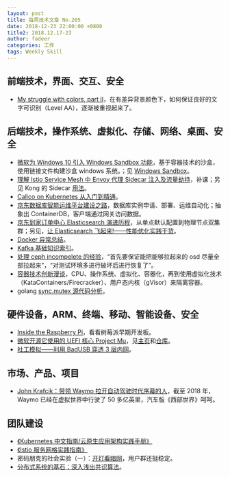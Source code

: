 ```yaml
---
layout: post
title: 每周技术文章 No.205
date: 2018-12-23 22:00:00 +0800
title2: 2018.12.17-23
author: fadeer
categories: 工作
tags: Weekly Skill
---
```


## 前端技术，界面、交互、安全

- [My struggle with colors, part II](https://uxdesign.cc/my-struggle-with-colors-part-ii-ed71bff6302a)，在有差异背景颜色下，如何保证良好的文字可识别（Level AA），逐渐被重视起来了。

## 后端技术，操作系统、虚拟化、存储、网络、桌面、安全

- [微软为 Windows 10 引入 Windows Sandbox 功能](http://goxia.maytide.net/read.php/1922.htm)，基于容器技术的沙盒，使用链接文件构建沙盒 windows 系统。；见 [Windows Sandbox](https://techcommunity.microsoft.com/t5/Windows-Kernel-Internals/Windows-Sandbox/ba-p/301849)。
- [理解 Istio Service Mesh 中 Envoy 代理 Sidecar 注入及流量劫持](https://jimmysong.io/posts/envoy-sidecar-injection-in-istio-service-mesh-deep-dive/)，补课；另见 Kong 的 Sidecar [用法](https://docs.konghq.com/1.0.x/streams-and-service-mesh/)。
- [Calico on Kubernetes 从入门到精通](https://www.kubernetes.org.cn/4960.html)。
- [京东数据库智能运维平台建设之路](https://www.jiqizhixin.com/articles/2018-12-18-21)，数据库实例申请、部署、运维自动化；抽象出 ContainerDB，客户端通过网关访问数据。
- [京东到家订单中心 Elasticsearch 演进历程](https://mp.weixin.qq.com/s/TrCJJtvhjB2m29fOOa3Rzg)，从单点默认配置到物理节点双集群；另见，[让 Elasticsearch 飞起来!——性能优化实践干货](https://mp.weixin.qq.com/s/GQfEMb2jMvm9PEANkLl3Tg)。
- [Docker 异常总结](https://wilhelmguo.tk/blog/post/william/Docker异常大排查)。
- [Kafka 基础知识索引](https://mp.weixin.qq.com/s/MKiFehA4EHTv1o23A28Jyg)。
- [处理 ceph incompelete 的经验](https://ceph.com/planet/%E5%A4%84%E7%90%86ceph-incompelete%E7%9A%84%E7%BB%8F%E9%AA%8C/)，“首先要保证能把能够拉起来的 osd 尽量全部拉起来”，“对测试环境多进行破坏后进行恢复了”。
- [容器技术创新漫谈](https://github.com/mz1999/blog/blob/master/docs/container-innovation.md)，CPU、操作系统、虚拟化、容器化，再到使用虚拟化技术（KataContainers/Firecracker）、用户态内核（gVisor）来隔离容器。
- golang [sync.mutex 源代码分析](https://colobu.com/2018/12/18/dive-into-sync-mutex/)。

## 硬件设备，ARM、终端、移动、智能设备、安全

- [Inside the Raspberry Pi](https://www.techrepublic.com/article/inside-the-raspberry-pi-the-story-of-the-35-computer-that-changed-the-world/)，看看树莓派早期开发板。
- [微软开源它使用的 UEFI 核心 Project Mu](https://www.solidot.org/story?sid=59015)，见[主页](https://microsoft.github.io/mu/)和[仓库](https://github.com/Microsoft/mu_basecore)。
- [社工模拟——利用 BadUSB 穿透 3 层内网](https://mp.weixin.qq.com/s/LxIgWu8pmNArFU1gOUMWJw)。

## 市场、产品、项目

- [John Krafcik：带领 Waymo 拉开自动驾驶时代序幕的人](https://www.jiqizhixin.com/articles/2018-12-20-3)，截至 2018 年，Waymo 已经在虚拟世界中行驶了 50 多亿英里，汽车版《西部世界》呵呵。

## 团队建设

<!--preview-end-->

- [《Kubernetes 中文指南/云原生应用架构实践手册》](https://jimmysong.io/kubernetes-handbook/)
- [《Istio 服务网格实践指南》](https://jimmysong.io/istio-handbook/)
- 密码朋克的社会实验（一）：[开灯看暗网](https://paper.seebug.org/762/)，用户群还挺稳定。
- [分布式系统的基石：深入浅出共识算法](https://zhuanlan.zhihu.com/p/52617675)。
